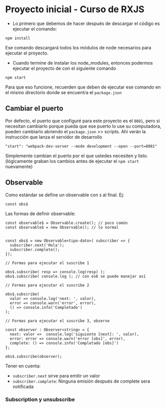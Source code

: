 # Proyecto inicial - Curso de RXJS

* Lo primero que debemos de hacer después de descargar el código es ejecutar el comando:

```
npm install
```
Ese comando descargará todos los módulos de node necesarios para ejecutar el proyecto.


* Cuando termine de instalar los node_modules, entonces podermos ejecutar el proyecto de con el siguiente comando

```
npm start
```
Para que eso funcione, recuerden que deben de ejecutar ese comando en el mismo directorio donde se encuentra el ```package.json```

## Cambiar el puerto
Por defecto, el puerto que configuré para este proyecto es el ```8081```, pero si necesitan cambiarlo porque pueda que ese puerto lo use su computadora, pueden cambiarlo abriendo el ```package.json``` >> scripts. Ahí verán la instrucción que lanza el servidor de desarrollo

```
"start": "webpack-dev-server --mode development --open --port=8081"
```

Simplemente cambian el puerto por el que ustedes necesiten y listo. (lógicamente graban los cambios antes de ejecutar el ```npm start``` nuevamente)


## Observable 

Como estándar se define un observable con `$` al final. Ej:

~~~
const obs$
~~~

Las formas de definir observable:

~~~
const observable$ = Observable.create(); // poco común 
const observable$ = new Observable(); // lo normal
~~~


~~~

const obs$ = new Observable<tipo-dato>( subscriber => {
  subscriber.next('Hola');
  subscriber.complete();
});

// Formas para ejecutar el suscribe 1

obs$.subscribe( resp => console.log(resp) );
obs$.subscribe( console.log ); // con es6 se puede manejar así 

// Formas para ejecutar el suscribe 2

obs$.subscribe(
  valor => console.log('next: ', valor),
  error => console.warn('error', error),
  () => console.info('Completado')
);

// Formas para ejecutar el suscribe 3, observe

const observer : Observer<string> = {
  next: valor =>  console.log('siguiente [next]: ', valor),
  error: error => console.warn('error [obs]', error),
  complete: () => console.info('Completado [obs]')
};

obs$.subscribe(observer);
~~~

Tener en cuenta:
- `subscriber.next` sirve para emitir un valor 
-  `subscriber.complete`: Ninguna emisión después de complete sera notificada

### Subscription y unsubscribe

